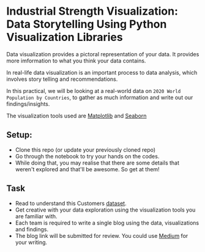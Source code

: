 # Industrial Strength Visualization: Data Storytelling Using Python Visualization Libraries

Data visualization provides a pictoral representation of your data. It provides more imformation to what you think your data contains. 

In real-life data visualization is an important process to data analysis, which involves story telling and recommendations. 

In this practical, we will be looking at a real-world data on `2020 World Population by Countries`, to gather as much information and write out our findings/insights.

The visualization tools used are [Matplotlib](https://matplotlib.org/) and [Seaborn](https://seaborn.pydata.org/)


## Setup:
- Clone this repo (or update your previously cloned repo)
- Go through the notebook to try your hands on the codes.
- While doing that, you may realise that there are some details that weren't explored and that'll be awesome. So get at them!


## Task

- Read to understand this Customers [dataset](https://archive.ics.uci.edu/ml/datasets/Wholesale+customers).
- Get creative with your data exploration using the visualization tools you are familiar with.
- Each team is required to write a single blog using the data, visualizations and findings.
- The blog link will be submitted for review. You could use [Medium](https://medium.com/) for your writing.
